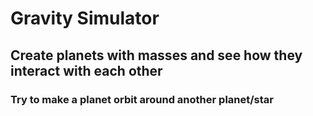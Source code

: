 # Gravity Simulator

## Create planets with masses and see how they interact with each other

### Try to make a planet orbit around another planet/star

